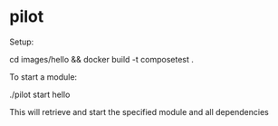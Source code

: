 # pilot

Setup:

cd images/hello && docker build -t composetest .

To start a module:

./pilot start hello

This will retrieve and start the specified module and all dependencies

